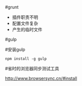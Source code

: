 #grunt
- 插件职责不明
- 配置文件复杂
- 产生的临时文件


#gulp

#安装gulp

    npm install -g gulp
    
#省时的浏览器同步测试工具

http://www.browsersync.cn/#install    
